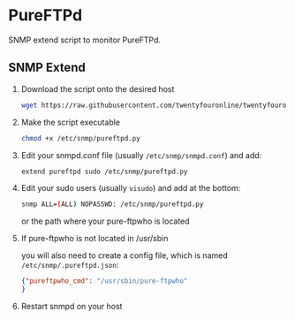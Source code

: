 # PureFTPd

SNMP extend script to monitor PureFTPd.

## SNMP Extend

1. Download the script onto the desired host

    ```bash
    wget https://raw.githubusercontent.com/twentyfouronline/twentyfouronline-agent/master/snmp/pureftpd.py -O /etc/snmp/pureftpd.py
    ```

2. Make the script executable

    ```bash
    chmod +x /etc/snmp/pureftpd.py
    ```

3. Edit your snmpd.conf file (usually `/etc/snmp/snmpd.conf`) and add:

    ```bash
    extend pureftpd sudo /etc/snmp/pureftpd.py
    ```

4. Edit your sudo users (usually `visudo`) and add at the bottom:

    ```bash
    snmp ALL=(ALL) NOPASSWD: /etc/snmp/pureftpd.py
    ```
    
    or the path where your pure-ftpwho is located


5. If pure-ftpwho is not located in /usr/sbin

    you will also need to create a config file, which is named `/etc/snmp/.pureftpd.json`: 

    ```json
    {"pureftpwho_cmd": "/usr/sbin/pure-ftpwho"
    }
    ```

5. Restart snmpd on your host




